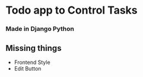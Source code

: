 # Todo app to Control Tasks

### Made in Django Python

## Missing things

- Frontend Style
- Edit Button
